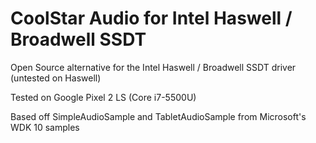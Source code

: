 # CoolStar Audio for Intel Haswell / Broadwell SSDT

Open Source alternative for the Intel Haswell / Broadwell SSDT driver (untested on Haswell)

Tested on Google Pixel 2 LS (Core i7-5500U)

Based off SimpleAudioSample and TabletAudioSample from Microsoft's WDK 10 samples